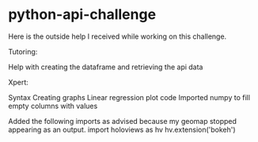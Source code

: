 # python-api-challenge

Here is the outside help I received while working on this challenge.

Tutoring:

Help with creating the dataframe and retrieving the api data

Xpert:

Syntax
Creating graphs
Linear regression plot code
Imported numpy to fill empty columns with values

Added the following imports as advised because my geomap stopped appearing as an output.
import holoviews as hv
hv.extension('bokeh')
